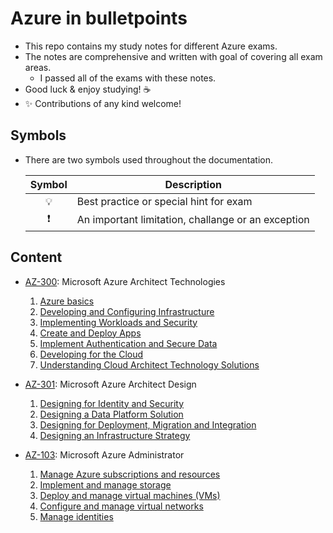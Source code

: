 # Azure in bulletpoints

- This repo contains my study notes for different Azure exams.
- The notes are comprehensive and written with goal of covering all exam areas.
  - I passed all of the exams with these notes.
- Good luck & enjoy studying! ☕
- ✨ Contributions of any kind welcome!

## Symbols

- There are two symbols used throughout the documentation.

    | Symbol | Description |
    |:------:|-------------|
    | 💡 | Best practice or special hint for exam |
    | ❗ | An important limitation, challange or an exception |

## Content

- [AZ-300](https://www.microsoft.com/en-us/learning/exam-az-300.aspx): Microsoft Azure Architect Technologies
  1. [Azure basics](AZ-300%20Microsoft%20Azure%20Architect%20Technologies/0.%20Azure%20basics.md)
  2. [Developing and Configuring Infrastructure](AZ-300%20Microsoft%20Azure%20Architect%20Technologies/1.%20Developing%20and%20Configuring%20Infrastructure.md)
  3. [Implementing Workloads and Security](AZ-300%20Microsoft%20Azure%20Architect%20Technologies/2.%20Implementing%20Workloads%20and%20Security.md)
  4. [Create and Deploy Apps](AZ-300%20Microsoft%20Azure%20Architect%20Technologies/3.%20Create%20and%20Deploy%20Apps.md)
  5. [Implement Authentication and Secure Data](AZ-300%20Microsoft%20Azure%20Architect%20Technologies/4.%20Implement%20Authentication%20and%20Secure%20Data.md)
  6. [Developing for the Cloud](AZ-300%20Microsoft%20Azure%20Architect%20Technologies/5.%20Developing%20for%20the%20Cloud.md)
  7. [Understanding Cloud Architect Technology Solutions](AZ-300%20Microsoft%20Azure%20Architect%20Technologies/6.%20Understanding%20Cloud%20Architect%20Technology%20Solutions.md)

- [AZ-301](https://www.microsoft.com/en-us/learning/exam-az-301.aspx): Microsoft Azure Architect Design
  1. [Designing for Identity and Security](AZ-301%20Microsoft%20Azure%20Architect%20Design/1.%20Designing%20for%20Identity%20and%20Security.md)
  2. [Designing a Data Platform Solution](AZ-301%20Microsoft%20Azure%20Architect%20Design/2.%20Designing%20a%20Data%20Platform%20Solution.md)
  3. [Designing for Deployment, Migration and Integration](AZ-301%20Microsoft%20Azure%20Architect%20Design/3.%20Designing%20for%20Deployment,%20Migration%20and%20Integration.md)
  4. [Designing an Infrastructure Strategy](AZ-301%20Microsoft%20Azure%20Architect%20Design/4.%20Designing%20an%20Infrastructure%20Strategy.md)

- [AZ-103](https://www.microsoft.com/en-us/learning/exam-az-103.aspx): Microsoft Azure Administrator
  1. [Manage Azure subscriptions and resources](AZ-103%20Microsoft%20Azure%20Administrator/1.%20Manage%20Azure%20subscriptions%20and%20resources.md)
  2. [Implement and manage storage](AZ-103%20Microsoft%20Azure%20Administrator/2.%20Implement%20and%20manage%20storage.md)
  3. [Deploy and manage virtual machines (VMs)](AZ-103%20Microsoft%20Azure%20Administrator/3.%20Deploy%20and%20manage%20virtual%20machines%20(VMs).md)
  4. [Configure and manage virtual networks](AZ-103%20Microsoft%20Azure%20Administrator/4.%20Configure%20and%20manage%20virtual%20networks.md)
  5. [Manage identities](AZ-103%20Microsoft%20Azure%20Administrator/5.%20Manage%20identities.md)
